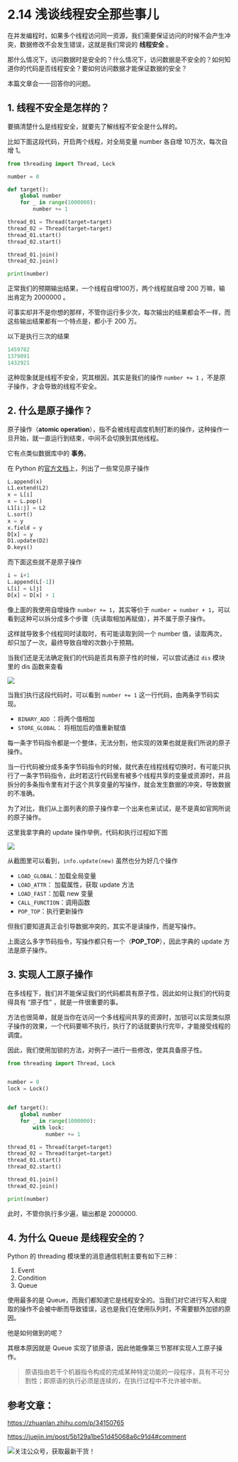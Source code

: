 # 2.14 浅谈线程安全那些事儿

在并发编程时，如果多个线程访问同一资源，我们需要保证访问的时候不会产生冲突，数据修改不会发生错误，这就是我们常说的 **线程安全** 。

那什么情况下，访问数据时是安全的？什么情况下，访问数据是不安全的？如何知道你的代码是否线程安全？要如何访问数据才能保证数据的安全？

本篇文章会一一回答你的问题。

## 1. 线程不安全是怎样的？

要搞清楚什么是线程安全，就要先了解线程不安全是什么样的。

比如下面这段代码，开启两个线程，对全局变量 number 各自增 10万次，每次自增 1。

```python
from threading import Thread, Lock

number = 0

def target():
    global number
    for _ in range(1000000):
        number += 1

thread_01 = Thread(target=target)
thread_02 = Thread(target=target)
thread_01.start()
thread_02.start()

thread_01.join()
thread_02.join()

print(number)
```

正常我们的预期输出结果，一个线程自增100万，两个线程就自增 200 万嘛，输出肯定为 2000000 。

可事实却并不是你想的那样，不管你运行多少次，每次输出的结果都会不一样，而这些输出结果都有一个特点是，都小于 200 万。

以下是执行三次的结果

```python
1459782
1379891
1432921
```

这种现象就是线程不安全，究其根因，其实是我们的操作 `number += 1` ，不是原子操作，才会导致的线程不安全。



## 2. 什么是原子操作？

原子操作（**atomic operation**），指不会被线程调度机制打断的操作，这种操作一旦开始，就一直运行到结束，中间不会切换到其他线程。

它有点类似数据库中的 **事务**。

在 Python 的[官方文档](https://docs.python.org/3.5/faq/library.html#what-kinds-of-global-value-mutation-are-thread-safe)上，列出了一些常见原子操作

```python
L.append(x)
L1.extend(L2)
x = L[i]
x = L.pop()
L1[i:j] = L2
L.sort()
x = y
x.field = y
D[x] = y
D1.update(D2)
D.keys()
```

而下面这些就不是原子操作

```python
i = i+1
L.append(L[-1])
L[i] = L[j]
D[x] = D[x] + 1
```

像上面的我使用自增操作 `number += 1`，其实等价于 `number = number + 1`，可以看到这种可以拆分成多个步骤（先读取相加再赋值），并不属于原子操作。

这样就导致多个线程同时读取时，有可能读取到同一个 number 值，读取两次，却只加了一次，最终导致自增的次数小于预期。

当我们还是无法确定我们的代码是否具有原子性的时候，可以尝试通过 `dis` 模块里的 dis 函数来查看

![](http://image.iswbm.com/20200506080445.png)

当我们执行这段代码时，可以看到 `number += 1` 这一行代码，由两条字节码实现。

- `BINARY_ADD` ：将两个值相加
- `STORE_GLOBAL`： 将相加后的值重新赋值

每一条字节码指令都是一个整体，无法分割，他实现的效果也就是我们所说的原子操作。

当一行代码被分成多条字节码指令的时候，就代表在线程线程切换时，有可能只执行了一条字节码指令，此时若这行代码里有被多个线程共享的变量或资源时，并且拆分的多条指令里有对于这个共享变量的写操作，就会发生数据的冲突，导致数据的不准确。

为了对比，我们从上面列表的原子操作拿一个出来也来试试，是不是真如官网所说的原子操作。

这里我拿字典的 update 操作举例，代码和执行过程如下图

![](http://image.iswbm.com/20200506081541.png)

从截图里可以看到，`info.update(new)` 虽然也分为好几个操作

- `LOAD_GLOBAL`：加载全局变量
- `LOAD_ATTR`： 加载属性，获取 update 方法
- `LOAD_FAST`：加载 new 变量
- `CALL_FUNCTION`：调用函数
- `POP_TOP`：执行更新操作

但我们要知道真正会引导数据冲突的，其实不是读操作，而是写操作。

上面这么多字节码指令，写操作都只有一个（**POP_TOP**），因此字典的 update 方法是原子操作。

## 3. 实现人工原子操作

在多线程下，我们并不能保证我们的代码都具有原子性，因此如何让我们的代码变得具有 “原子性” ，就是一件很重要的事。

方法也很简单，就是当你在访问一个多线程间共享的资源时，加锁可以实现类似原子操作的效果，一个代码要嘛不执行，执行了的话就要执行完毕，才能接受线程的调度。

因此，我们使用加锁的方法，对例子一进行一些修改，使其具备原子性。

```python
from threading import Thread, Lock


number = 0
lock = Lock()


def target():
    global number
    for _ in range(1000000):
        with lock:
            number += 1

thread_01 = Thread(target=target)
thread_02 = Thread(target=target)
thread_01.start()
thread_02.start()

thread_01.join()
thread_02.join()

print(number)
```

此时，不管你执行多少遍，输出都是 2000000.



## 4. 为什么 Queue 是线程安全的？

Python 的 threading 模块里的消息通信机制主要有如下三种：

1. Event
2. Condition
3. Queue

使用最多的是 Queue，而我们都知道它是线程安全的。当我们对它进行写入和提取的操作不会被中断而导致错误，这也是我们在使用队列时，不需要额外加锁的原因。

他是如何做到的呢？

其根本原因就是 Queue 实现了锁原语，因此他能像第三节那样实现人工原子操作。

> 原语指由若干个机器指令构成的完成某种特定功能的一段程序，具有不可分割性；即原语的执行必须是连续的，在执行过程中不允许被中断。



## 参考文章：

https://zhuanlan.zhihu.com/p/34150765

https://juejin.im/post/5b129a1be51d45068a6c91d4#comment



![关注公众号，获取最新干货！](http://image.python-online.cn/image-20200320125724880.png)